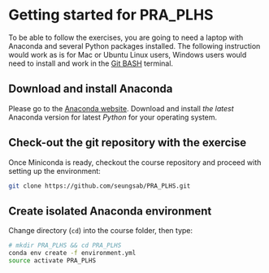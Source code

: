 # Getting started for PRA_PLHS

To be able to follow the exercises, you are going to need a laptop with Anaconda and several Python packages installed.
The following instruction would work as is for Mac or Ubuntu Linux users, Windows users would need to install and work in the [Git BASH](https://gitforwindows.org/) terminal.


## Download and install Anaconda

Please go to the [Anaconda website](https://www.anaconda.com/).
Download and install *the latest* Anaconda version for latest *Python* for your operating system.


## Check-out the git repository with the exercise

Once Miniconda is ready, checkout the course repository and proceed with setting up the environment:

```bash
git clone https://github.com/seungsab/PRA_PLHS.git
```


## Create isolated Anaconda environment

Change directory (`cd`) into the course folder, then type:

```bash
# mkdir PRA_PLHS && cd PRA_PLHS
conda env create -f environment.yml
source activate PRA_PLHS
```
